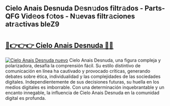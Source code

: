 ## Cielo Anais Desnuda D𝚎sn𝚞dos filtr𝚊dos - Parts-QFG Vid𝚎os f𝚘tos - N𝚞evas filtr𝚊ciones atr𝚊ctivas bIeZ9

# <h2><a href="http://mbdpuw.tromn.icu/?c=Cielo+Anais+Desnuda">🔗👉👉👉 Cielo Anais Desnuda 🔗🔗</a></h2>

[![Cielo Anais Desnuda nuevo](https://i.imgur.com/pEAQMta.gif)](http://mbdpuw.tromn.icu/?c=Cielo+Anais+Desnuda)
Cielo Anais Desnuda, una figura compleja y polarizadora, desafía la comprensión fácil. Su estilo distintivo de comunicación en línea ha cautivado y provocado críticas, generando debates sobre ética, individualidad y las complejidades de las sociedades digitales. Independientemente de sus decisiones futuras, su huella en los medios digitales es imborrable. Con una determinación inquebrantable y un encanto innegable, la influencia de Cielo Anais Desnuda en la comunidad digital es profunda.
